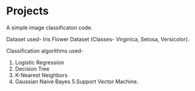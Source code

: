 # Projects
A simple image classificaton code.

Dataset used- Iris Flower Dataset (Classes- Virginica, Setosa, Versicolor).

Classification algorithms used-
1. Logistic Regression
2. Decision Tree
3. K-Nearest Neighbors
4. Gaussian Naive Bayes
5.Support Vector Machine.

